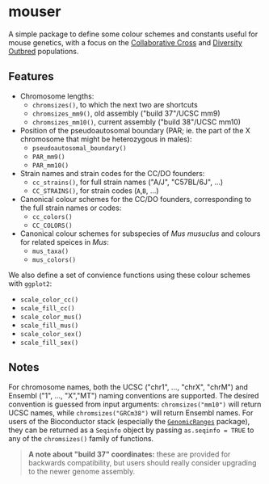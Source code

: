 # mouser

A simple package to define some colour schemes and constants useful for mouse genetics, with a focus on the [Collaborative Cross](http://csbio.unc.edu/CCstatus/index.py) and [Diversity Outbred](http://churchill.jax.org/research/cc/doresources.shtml) populations.


## Features

* Chromosome lengths:
	* `chromsizes()`, to which the next two are shortcuts
	* `chromsizes_mm9()`, old assembly ("build 37"/UCSC mm9)
	* `chromsizes_mm10()`, current assembly ("build 38"/UCSC mm10)
* Position of the pseudoautosomal boundary (PAR; ie. the part of the X chromosome that might be heterozygous in males):
	* `pseudoautosomal_boundary()`
	* `PAR_mm9()`
	* `PAR_mm10()`
* Strain names and strain codes for the CC/DO founders:
	* `cc_strains()`, for full strain names ("A/J", "C57BL/6J", ...)
	* `CC_STRAINS()`, for strain codes (`A`,`B`, ...)
* Canonical colour schemes for the CC/DO founders, corresponding to the full strain names or codes:
	* `cc_colors()`
	* `CC_COLORS()`
* Canonical colour schemes for subspecies of *Mus musuclus* and colours for related speices in *Mus*:
	* `mus_taxa()`
	* `mus_colors()`
	
We also define a set of convience functions using these colour schemes with `ggplot2`:

* `scale_color_cc()`
* `scale_fill_cc()`
* `scale_color_mus()`
* `scale_fill_mus()`
* `scale_color_sex()`
* `scale_fill_sex()`

## Notes

For chromosome names, both the UCSC ("chr1", ..., "chrX", "chrM") and Ensembl ("1", ..., "X","MT") naming conventions are supported.  The desired convention is guessed from input arguments: `chromsizes("mm10")` will return UCSC names, while `chromsizes("GRCm38")` will return Ensembl names.  For users of the Bioconductor stack (especially the [`GenomicRanges`](http://bioconductor.org/packages/release/bioc/html/GenomicRanges.html) package), they can be returned as a `Seqinfo` object by passing `as.seqinfo = TRUE` to any of the `chromsizes()` family of functions.

> **A note about "build 37" coordinates:** these are provided for backwards compatibility, but users should really consider upgrading to the newer genome assembly.